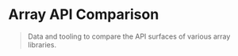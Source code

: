# Array API Comparison

> Data and tooling to compare the API surfaces of various array libraries.

